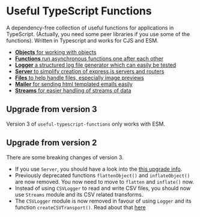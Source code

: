 # Useful TypeScript Functions

A dependency-free collection of useful functions for applications in TypeScript. (Actually, you need some peer libraries if you use some of the functions). Written in Typescript and works for CJS and ESM.

- [**Objects** for working with objects](src/Objects.md)
- [**Functions** run asynchronous functions one after each other](src/Functions.md)
- [**Logger** a structured log file generator which can easily be tested](src/Logger.md)
- [**Server** to simplify creation of express.js servers and routers](src/Server.md)
- [**Files** to help handle files, especially image previews](src/Files.md)
- [**Mailer** for sending html templated emails easily](src/Mailer.md)
- [**Streams** for easier handling of streams of data](src/Streams.md)

## Upgrade from version 3

Version 3 of `useful-typescript-functions` only works with ESM.

## Upgrade from version 2

There are some breaking changes of version 3.

- If you use `Server`, you should have a look into the [this upgrade info](src/Server.md#upgrading-from-version-2).
- Previously deprecated functions `flattenObject()` and `inflateObject()` are now removed. You now need to move to `flatten` and `inflate()` now.
- Instead of using `CSVLogger` to read and write CSV files, you should now use `Streams` module and its CSV related transforms.
- The `CSVLogger` module is now removed in favour of using `Logger` and its function `createCSVTransport()`. Read about that [here](src/Logger.md#set-an-alternative-transport-with-settransport)
